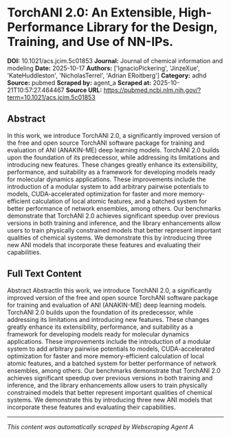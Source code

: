 # TorchANI 2.0: An Extensible, High-Performance Library for the Design, Training, and Use of NN-IPs.

**DOI:** 10.1021/acs.jcim.5c01853
**Journal:** Journal of chemical information and modeling
**Date:** 2025-10-17
**Authors:** ['IgnacioPickering', 'JinzeXue', 'KateHuddleston', 'NicholasTerrel', 'Adrian ERoitberg']
**Category:** adhd
**Source:** pubmed
**Scraped by:** agent_a
**Scraped at:** 2025-10-21T10:57:27.464467
**Source URL:** https://pubmed.ncbi.nlm.nih.gov/?term=10.1021/acs.jcim.5c01853

## Abstract

In this work, we introduce TorchANI 2.0, a significantly improved version of the free and open source TorchANI software package for training and evaluation of ANI (ANAKIN-ME) deep learning models. TorchANI 2.0 builds upon the foundation of its predecessor, while addressing its limitations and introducing new features. These changes greatly enhance its extensibility, performance, and suitability as a framework for developing models ready for molecular dynamics applications. These improvements include the introduction of a modular system to add arbitrary pairwise potentials to models, CUDA-accelerated optimization for faster and more memory-efficient calculation of local atomic features, and a batched system for better performance of network ensembles, among others. Our benchmarks demonstrate that TorchANI 2.0 achieves significant speedup over previous versions in both training and inference, and the library enhancements allow users to train physically constrained models that better represent important qualities of chemical systems. We demonstrate this by introducing three new ANI models that incorporate these features and evaluating their capabilities.

## Full Text Content

Abstract AbstractIn this work, we introduce TorchANI 2.0, a significantly improved version of the free and open source TorchANI software package for training and evaluation of ANI (ANAKIN-ME) deep learning models. TorchANI 2.0 builds upon the foundation of its predecessor, while addressing its limitations and introducing new features. These changes greatly enhance its extensibility, performance, and suitability as a framework for developing models ready for molecular dynamics applications. These improvements include the introduction of a modular system to add arbitrary pairwise potentials to models, CUDA-accelerated optimization for faster and more memory-efficient calculation of local atomic features, and a batched system for better performance of network ensembles, among others. Our benchmarks demonstrate that TorchANI 2.0 achieves significant speedup over previous versions in both training and inference, and the library enhancements allow users to train physically constrained models that better represent important qualities of chemical systems. We demonstrate this by introducing three new ANI models that incorporate these features and evaluating their capabilities.

---
*This content was automatically scraped by Webscraping Agent A*
